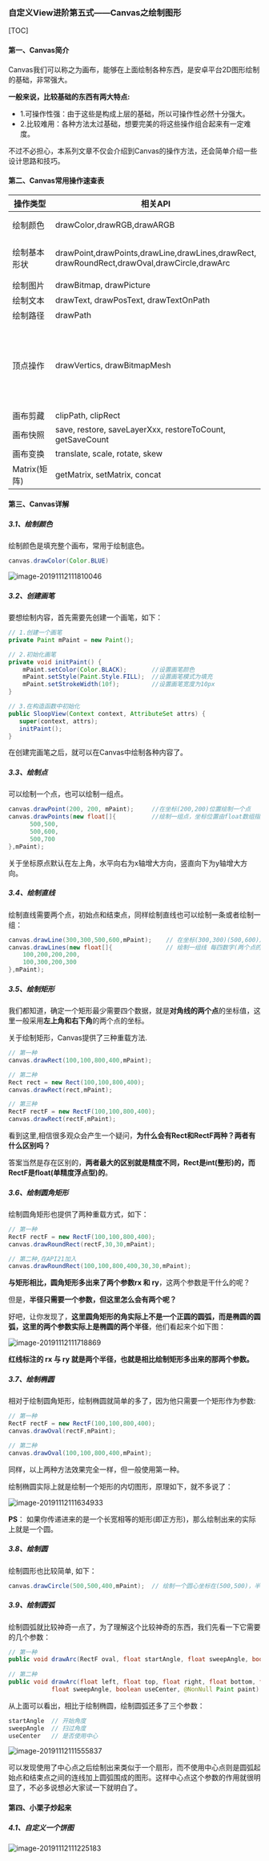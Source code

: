 ### 自定义View进阶第五式——Canvas之绘制图形

[TOC]



#### 第一、Canvas简介

Canvas我们可以称之为画布，能够在上面绘制各种东西，是安卓平台2D图形绘制的基础，非常强大。

**一般来说，比较基础的东西有两大特点:**

- 1.可操作性强：由于这些是构成上层的基础，所以可操作性必然十分强大。
- 2.比较难用：各种方法太过基础，想要完美的将这些操作组合起来有一定难度。

不过不必担心，本系列文章不仅会介绍到Canvas的操作方法，还会简单介绍一些设计思路和技巧。

#### 第二、Canvas常用操作速查表

| 操作类型     | 相关API                                                      | 备注                                                         |
| ------------ | ------------------------------------------------------------ | ------------------------------------------------------------ |
| 绘制颜色     | drawColor,drawRGB,drawARGB                                   | 使用单一颜色填充整个画布                                     |
| 绘制基本形状 | drawPoint,drawPoints,drawLine,drawLines,drawRect,<br />drawRoundRect,drawOval,drawCircle,drawArc | 依次为 点、线、矩形、圆角矩形、椭圆、圆、圆弧                |
| 绘制图片     | drawBitmap, drawPicture                                      |                                                              |
| 绘制文本     | drawText, drawPosText, drawTextOnPath                        |                                                              |
| 绘制路径     | drawPath                                                     |                                                              |
| 顶点操作     | drawVertics, drawBitmapMesh                                  | 通过对顶点操作可以使图像形变，drawVertices直接对画布作用、 drawBitmapMesh只对绘制的Bitmap作用 |
| 画布剪藏     | clipPath, clipRect                                           |                                                              |
| 画布快照     | save, restore, saveLayerXxx, restoreToCount, getSaveCount    |                                                              |
| 画布变换     | translate, scale, rotate, skew                               |                                                              |
| Matrix(矩阵) | getMatrix, setMatrix, concat                                 |                                                              |



#### 第三、Canvas详解

##### 3.1、绘制颜色

绘制颜色是填充整个画布，常用于绘制底色。

```java
canvas.drawColor(Color.BLUE)
```

![image-20191112111810046](img/image-20191112111810046.png)



##### 3.2、创建画笔

要想绘制内容，首先需要先创建一个画笔，如下：

```java
// 1.创建一个画笔
private Paint mPaint = new Paint();

// 2.初始化画笔
private void initPaint() {
	mPaint.setColor(Color.BLACK);       //设置画笔颜色
	mPaint.setStyle(Paint.Style.FILL);  //设置画笔模式为填充
	mPaint.setStrokeWidth(10f);         //设置画笔宽度为10px
}

// 3.在构造函数中初始化
public SloopView(Context context, AttributeSet attrs) {
   super(context, attrs);
   initPaint();
}
```

在创建完画笔之后，就可以在Canvas中绘制各种内容了。

##### 3.3、绘制点

可以绘制一个点，也可以绘制一组点。

```java
canvas.drawPoint(200, 200, mPaint);     //在坐标(200,200)位置绘制一个点
canvas.drawPoints(new float[]{          //绘制一组点，坐标位置由float数组指定
      500,500,
      500,600,
      500,700
},mPaint);
```

关于坐标原点默认在左上角，水平向右为x轴增大方向，竖直向下为y轴增大方向。

##### 3.4、绘制直线

绘制直线需要两个点，初始点和结束点，同样绘制直线也可以绘制一条或者绘制一组：

```java
canvas.drawLine(300,300,500,600,mPaint);    // 在坐标(300,300)(500,600)之间绘制一条直线
canvas.drawLines(new float[]{               // 绘制一组线 每四数字(两个点的坐标)确定一条线
    100,200,200,200,
    100,300,200,300
},mPaint);
```



##### 3.5、绘制矩形

我们都知道，确定一个矩形最少需要四个数据，就是**对角线的两个点**的坐标值，这里一般采用**左上角和右下角**的两个点的坐标。

关于绘制矩形，Canvas提供了三种重载方法.

```java
// 第一种
canvas.drawRect(100,100,800,400,mPaint);

// 第二种
Rect rect = new Rect(100,100,800,400);
canvas.drawRect(rect,mPaint);

// 第三种
RectF rectF = new RectF(100,100,800,400);
canvas.drawRect(rectF,mPaint);
```

看到这里,相信很多观众会产生一个疑问，**为什么会有Rect和RectF两种？两者有什么区别吗？**

答案当然是存在区别的，**两者最大的区别就是精度不同，Rect是int(整形)的，而RectF是float(单精度浮点型)的**。

##### 3.6、绘制圆角矩形

绘制圆角矩形也提供了两种重载方式，如下：

```java
// 第一种
RectF rectF = new RectF(100,100,800,400);
canvas.drawRoundRect(rectF,30,30,mPaint);

// 第二种,在API21加入
canvas.drawRoundRect(100,100,800,400,30,30,mPaint);
```

**与矩形相比，圆角矩形多出来了两个参数rx 和 ry**，这两个参数是干什么的呢？

但是，**半径只需要一个参数，但这里怎么会有两个呢？**

好吧，让你发现了，**这里圆角矩形的角实际上不是一个正圆的圆弧，而是椭圆的圆弧，这里的两个参数实际上是椭圆的两个半径**，他们看起来个如下图：

![image-20191112111718869](img/image-20191112111718869.png)



**红线标注的 rx 与 ry 就是两个半径，也就是相比绘制矩形多出来的那两个参数。**

##### 3.7、绘制椭圆

相对于绘制圆角矩形，绘制椭圆就简单的多了，因为他只需要一个矩形作为参数:

```java
// 第一种
RectF rectF = new RectF(100,100,800,400);
canvas.drawOval(rectF,mPaint);

// 第二种
canvas.drawOval(100,100,800,400,mPaint);
```

同样，以上两种方法效果完全一样，但一般使用第一种。

绘制椭圆实际上就是绘制一个矩形的内切图形，原理如下，就不多说了：

![image-20191112111634933](img/image-20191112111634933.png)

**PS**： 如果你传递进来的是一个长宽相等的矩形(即正方形)，那么绘制出来的实际上就是一个圆。

##### 3.8、绘制圆

绘制圆形也比较简单, 如下：

```java
canvas.drawCircle(500,500,400,mPaint);  // 绘制一个圆心坐标在(500,500)，半径为400 的圆。
```



##### 3.9、绘制圆弧

绘制圆弧就比较神奇一点了，为了理解这个比较神奇的东西，我们先看一下它需要的几个参数：

```java
// 第一种
public void drawArc(RectF oval, float startAngle, float sweepAngle, boolean useCenter, Paint paint){}
    
// 第二种
public void drawArc(float left, float top, float right, float bottom, float startAngle,
            float sweepAngle, boolean useCenter, @NonNull Paint paint) {}
```

从上面可以看出，相比于绘制椭圆，绘制圆弧还多了三个参数：

```java
startAngle  // 开始角度
sweepAngle  // 扫过角度
useCenter   // 是否使用中心
```

![image-20191112111555837](img/image-20191112111555837.png)



可以发现使用了中心点之后绘制出来类似于一个扇形，而不使用中心点则是圆弧起始点和结束点之间的连线加上圆弧围成的图形。这样中心点这个参数的作用就很明显了，不必多说想必大家试一下就明白了。 

#### 第四、小栗子炒起来

##### 4.1、自定义一个饼图

![image-20191112111225183](img/image-20191112111225183.png)

